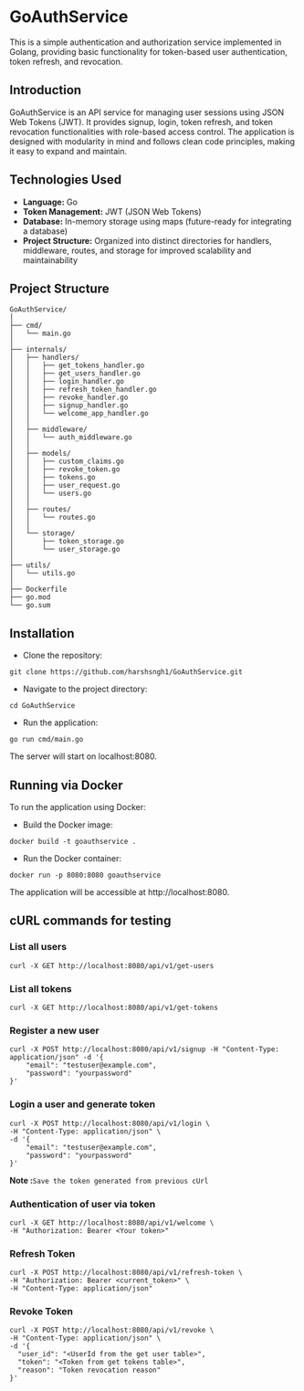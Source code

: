 # GoAuthService
This is a simple authentication and authorization service implemented in Golang, providing basic functionality for token-based user authentication, token refresh, and revocation.

## Introduction
GoAuthService is an API service for managing user sessions using JSON Web Tokens (JWT). It provides signup, login, token refresh, and token revocation functionalities with role-based access control. The application is designed with modularity in mind and follows clean code principles, making it easy to expand and maintain.

## Technologies Used
- **Language:** Go
- **Token Management:** JWT (JSON Web Tokens)
- **Database:** In-memory storage using maps (future-ready for integrating a database)
- **Project Structure:** Organized into distinct directories for handlers, middleware, routes, and storage for improved scalability and maintainability

## Project Structure
```
GoAuthService/
│
├── cmd/
│   └── main.go
│
├── internals/
│   ├── handlers/
│   │   ├── get_tokens_handler.go   
│   │   ├── get_users_handler.go
│   │   ├── login_handler.go
│   │   ├── refresh_token_handler.go
│   │   ├── revoke_handler.go
│   │   ├── signup_handler.go
│   │   └── welcome_app_handler.go
│   │
│   ├── middleware/
│   │   └── auth_middleware.go
│   │
│   ├── models/
│   │   ├── custom_claims.go
│   │   ├── revoke_token.go
│   │   ├── tokens.go
│   │   ├── user_request.go
│   │   └── users.go
│   │
│   ├── routes/
│   │   └── routes.go
│   │
│   └── storage/
│       ├── token_storage.go
│       └── user_storage.go
│
├── utils/
│   └── utils.go
│
├── Dockerfile
├── go.mod
└── go.sum
```
## Installation
- Clone the repository:
```
git clone https://github.com/harshsngh1/GoAuthService.git
```
- Navigate to the project directory:
```
cd GoAuthService
```
- Run the application:
```
go run cmd/main.go
```
The server will start on localhost:8080.

## Running via Docker
To run the application using Docker:
- Build the Docker image:
```
docker build -t goauthservice .
```
- Run the Docker container:
```
docker run -p 8080:8080 goauthservice
```
The application will be accessible at http://localhost:8080.

## cURL commands for testing

### List all users
```
curl -X GET http://localhost:8080/api/v1/get-users
```
### List all tokens
```
curl -X GET http://localhost:8080/api/v1/get-tokens
```
### Register a new user
```
curl -X POST http://localhost:8080/api/v1/signup -H "Content-Type: application/json" -d '{
    "email": "testuser@example.com",
    "password": "yourpassword"
}'
```
### Login a user and generate token
```
curl -X POST http://localhost:8080/api/v1/login \
-H "Content-Type: application/json" \
-d '{
    "email": "testuser@example.com",
    "password": "yourpassword"
}'
```
**Note :**`Save the token generated from previous cUrl`

### Authentication of user via token
```
curl -X GET http://localhost:8080/api/v1/welcome \
-H "Authorization: Bearer <Your token>"
```
### Refresh Token
```
curl -X POST http://localhost:8080/api/v1/refresh-token \
-H "Authorization: Bearer <current_token>" \
-H "Content-Type: application/json"
```

### Revoke Token
```
curl -X POST http://localhost:8080/api/v1/revoke \
-H "Content-Type: application/json" \
-d '{
  "user_id": "<UserId from the get user table>",
  "token": "<Token from get tokens table>",
  "reason": "Token revocation reason"
}'
```